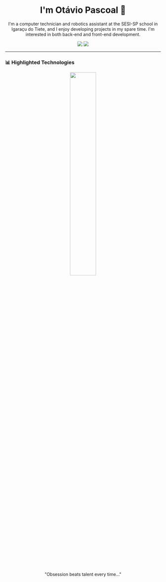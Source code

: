 <h1  align="center">  I'm Otávio Pascoal 👋 </h1>

<p align="center">
   I'm a computer technician and robotics assistant at the SESI-SP school in Igaraçu do Tiete, and I enjoy developing projects in my spare time. I'm interested in both back-end and front-end development.
</p>

<div align="center"> 
  <a href="https://www.instagram.com/taviinsx_/" target="_blank"><img src="https://img.shields.io/badge/-Instagram-%23E4405F?style=for-the-badge&logo=instagram&logoColor=white" target="_blank"></a>
  <a href="https://www.linkedin.com/in/otavio-augusto-pascoal-603a46265/" target="_blank"><img src="https://img.shields.io/badge/-LinkedIn-%230077B5?style=for-the-badge&logo=linkedin&logoColor=white" target="_blank"></a> 
</div>

---
 
### 📊 Highlighted Technologies

<p align="center">
  <img width="41%" src="https://github-readme-stats.vercel.app/api/top-langs?username=0tavioPascoal&layout=compact&langs_count=8&theme=dark" />
</p>

 <p align="center">
    "Obsession beats talent every time..."
 </p>
